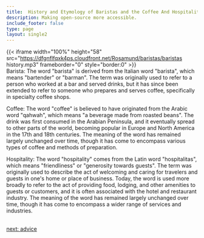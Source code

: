 ```yaml
---
title:  History and Etymology of Baristas and the Coffee And Hospitality  Industry
description: Making open-source more accessible.
include_footer: false
type: page
layout: single2
---
```


{{< iframe width="100%" height="58" src="https://dfgnflfqxk4ps.cloudfront.net/Rosamund/baristas/baristas history.mp3" frameborder="0" style="border:0" >}}<br>
Barista: The word "barista" is derived from the Italian word "barista", which means "bartender" or "barman". The term was originally used to refer to a person who worked at a bar and served drinks, but it has since been extended to refer to someone who prepares and serves coffee, specifically in specialty coffee shops.

Coffee: The word "coffee" is believed to have originated from the Arabic word "qahwah", which means "a beverage made from roasted beans". The drink was first consumed in the Arabian Peninsula, and it eventually spread to other parts of the world, becoming popular in Europe and North America in the 17th and 18th centuries. The meaning of the word has remained largely unchanged over time, though it has come to encompass various types of coffee and methods of preparation.

Hospitality: The word "hospitality" comes from the Latin word "hospitalitas", which means "friendliness" or "generosity towards guests". The term was originally used to describe the act of welcoming and caring for travelers and guests in one's home or place of business. Today, the word is used more broadly to refer to the act of providing food, lodging, and other amenities to guests or customers, and it is often associated with the hotel and restaurant industry. The meaning of the word has remained largely unchanged over time, though it has come to encompass a wider range of services and industries.

<br>
<a href="https://workdojos.com/baristas/advice">next: advice</a>
<br>
</p>